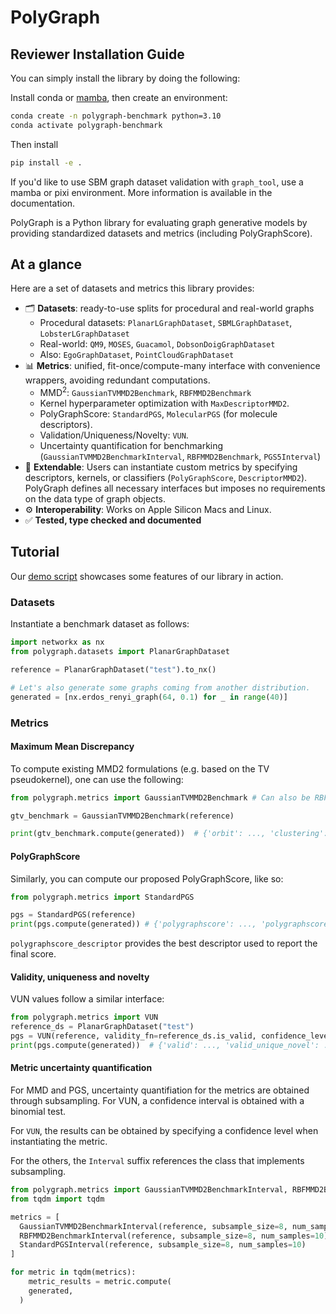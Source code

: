 # PolyGraph

## Reviewer Installation Guide

You can simply install the library by doing the following:

Install conda or [mamba](https://github.com/mamba-org/mamba), then create an environment:

```bash
conda create -n polygraph-benchmark python=3.10
conda activate polygraph-benchmark
```

Then install
```bash
pip install -e .
```

If you'd like to use SBM graph dataset validation with `graph_tool`, use a mamba or pixi environment. More information is available in the documentation.


PolyGraph is a Python library for evaluating graph generative models by providing standardized datasets and metrics
(including PolyGraphScore).



## At a glance

Here are a set of datasets and metrics this library provides:
- 🗂️ **Datasets**: ready-to-use splits for procedural and real-world graphs
  - Procedural datasets: `PlanarLGraphDataset`, `SBMLGraphDataset`, `LobsterLGraphDataset`
  - Real-world: `QM9`, `MOSES`, `Guacamol`, `DobsonDoigGraphDataset`
  - Also: `EgoGraphDataset`, `PointCloudGraphDataset`
- 📊 **Metrics**: unified, fit-once/compute-many interface with convenience wrappers, avoiding redundant computations.
  - MMD<sup>2</sup>: `GaussianTVMMD2Benchmark`, `RBFMMD2Benchmark`
  - Kernel hyperparameter optimization with `MaxDescriptorMMD2`.
  - PolyGraphScore: `StandardPGS`, `MolecularPGS` (for molecule descriptors).
  - Validation/Uniqueness/Novelty: `VUN`.
  - Uncertainty quantification for benchmarking (`GaussianTVMMD2BenchmarkInterval`, `RBFMMD2Benchmark`, `PGS5Interval`)
- 🧩 **Extendable**: Users can instantiate custom metrics by specifying descriptors, kernels, or classifiers (`PolyGraphScore`, `DescriptorMMD2`). PolyGraph defines all necessary interfaces but imposes no requirements on the data type of graph objects.
- ⚙️ **Interoperability**: Works on Apple Silicon Macs and Linux.
- ✅ **Tested, type checked and documented**



## Tutorial

Our [demo script](polygraph_demo.py) showcases some features of our library in action.


### Datasets
Instantiate a benchmark dataset as follows:

```python
import networkx as nx
from polygraph.datasets import PlanarGraphDataset

reference = PlanarGraphDataset("test").to_nx()

# Let's also generate some graphs coming from another distribution.
generated = [nx.erdos_renyi_graph(64, 0.1) for _ in range(40)]
```


### Metrics

#### Maximum Mean Discrepancy
To compute existing MMD2 formulations (e.g. based on the TV pseudokernel), one can use the following:

```python
from polygraph.metrics import GaussianTVMMD2Benchmark # Can also be RBFMMD2Benchmark

gtv_benchmark = GaussianTVMMD2Benchmark(reference)

print(gtv_benchmark.compute(generated))  # {'orbit': ..., 'clustering': ..., 'degree': ..., 'spectral': ...}
```

#### PolyGraphScore
Similarly, you can compute our proposed PolyGraphScore, like so:

```python
from polygraph.metrics import StandardPGS

pgs = StandardPGS(reference)
print(pgs.compute(generated)) # {'polygraphscore': ..., 'polygraphscore_descriptor': ..., 'subscores': {'orbit': ..., }}
```

`polygraphscore_descriptor` provides the best descriptor used to report the final score.

#### Validity, uniqueness and novelty
VUN values follow a similar interface:

```python
from polygraph.metrics import VUN
reference_ds = PlanarGraphDataset("test")
pgs = VUN(reference, validity_fn=reference_ds.is_valid, confidence_level=0.95) # if applicable, validity functions are defined as a dataset attribute
print(pgs.compute(generated))  # {'valid': ..., 'valid_unique_novel': ..., 'valid_novel': ..., 'valid_unique': ...}
```

#### Metric uncertainty quantification

For MMD and PGS, uncertainty quantifiation for the metrics are obtained through subsampling. For VUN, a confidence interval is obtained with a binomial test.

For `VUN`, the results can be obtained by specifying a confidence level when instantiating the metric.

For the others, the `Interval` suffix references the class that implements subsampling.

```python
from polygraph.metrics import GaussianTVMMD2BenchmarkInterval, RBFMMD2BenchmarkInterval, StandardPGSInterval
from tqdm import tqdm

metrics = [
  GaussianTVMMD2BenchmarkInterval(reference, subsample_size=8, num_samples=10), # specify size of each subsample, and the number of samples
  RBFMMD2BenchmarkInterval(reference, subsample_size=8, num_samples=10),
  StandardPGSInterval(reference, subsample_size=8, num_samples=10)
]

for metric in tqdm(metrics):
	metric_results = metric.compute(
    generated,
  )
```
